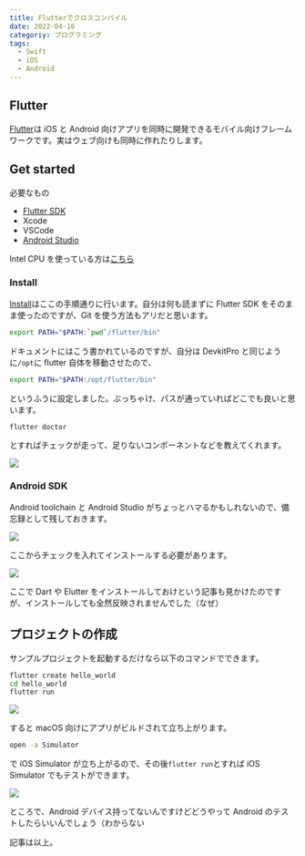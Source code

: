 ```yaml
---
title: Flutterでクロスコンパイル
date: 2022-04-16
categoriy: プログラミング
tags:
  - Swift
  - iOS
  - Android
---
```


## Flutter

[Flutter](https://flutter.dev/)は iOS と Android 向けアプリを同時に開発できるモバイル向けフレームワークです。実はウェブ向けも同時に作れたりします。

## Get started

必要なもの

- [Flutter SDK](https://storage.googleapis.com/flutter_infra_release/releases/stable/macos/flutter_macos_2.10.4-stable.zip)
- Xcode
- VSCode
- [Android Studio](https://redirector.gvt1.com/edgedl/android/studio/install/2021.1.1.23/android-studio-2021.1.1.23-mac_arm.dmg)

Intel CPU を使っている方は[こちら](https://redirector.gvt1.com/edgedl/android/studio/install/2021.1.1.23/android-studio-2021.1.1.23-mac.dmg)

### Install

[Install](https://docs.flutter.dev/get-started/install)はここの手順通りに行います。自分は何も読まずに Flutter SDK をそのまま使ったのですが、Git を使う方法もアリだと思います。

```zsh
export PATH="$PATH:`pwd`/flutter/bin"
```

ドキュメントにはこう書かれているのですが、自分は DevkitPro と同じように`/opt`に flutter 自体を移動させたので、

```zsh
export PATH="$PATH:/opt/flutter/bin"
```

というふうに設定しました。ぶっちゃけ、パスが通っていればどこでも良いと思います。

```
flutter doctor
```

とすればチェックが走って、足りないコンポーネントなどを教えてくれます。

![](https://pbs.twimg.com/media/FQbvJi7VsAMEyfP?format=jpg&name=large)

### Android SDK

Android toolchain と Android Studio がちょっとハマるかもしれないので、備忘録として残しておきます。

![](https://pbs.twimg.com/media/FQc1D1lVQAE00QP?format=jpg&name=4096x4096)

ここからチェックを入れてインストールする必要があります。

![](https://pbs.twimg.com/media/FQc0vG8VsAcnWkL?format=jpg&name=4096x4096)

ここで Dart や Elutter をインストールしておけという記事も見かけたのですが、インストールしても全然反映されませんでした（なぜ）

## プロジェクトの作成

サンプルプロジェクトを起動するだけなら以下のコマンドでできます。

```sh
flutter create hello_world
cd hello_world
flutter run
```

![](https://pbs.twimg.com/media/FQcTWf-UcAED0HS?format=jpg&name=large)

すると macOS 向けにアプリがビルドされて立ち上がります。

```sh
open -a Simulator
```

で iOS Simulator が立ち上がるので、その後`flutter run`とすれば iOS Simulator でもテストができます。

![](https://pbs.twimg.com/media/FQc2UDUVQAEsrzJ?format=jpg&name=large)

ところで、Android デバイス持ってないんですけどどうやって Android のテストしたらいいんでしょう（わからない

記事は以上。
